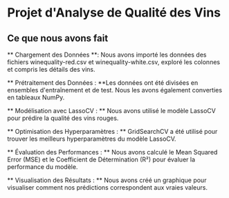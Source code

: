 
# Projet d'Analyse de Qualité des Vins
## Ce que nous avons fait
** Chargement des Données **: Nous avons importé les données des fichiers winequality-red.csv et winequality-white.csv, exploré les colonnes et compris les détails des vins.

** Prétraitement des Données : **Les données ont été divisées en ensembles d'entraînement et de test. Nous les avons également converties en tableaux NumPy.

** Modélisation avec LassoCV : ** Nous avons utilisé le modèle LassoCV pour prédire la qualité des vins rouges.

** Optimisation des Hyperparamètres : ** GridSearchCV a été utilisé pour trouver les meilleurs hyperparamètres du modèle LassoCV.

** Évaluation des Performances : ** Nous avons calculé le Mean Squared Error (MSE) et le Coefficient de Détermination (R²) pour évaluer la performance du modèle.

** Visualisation des Résultats : ** Nous avons créé un graphique pour visualiser comment nos prédictions correspondent aux vraies valeurs.